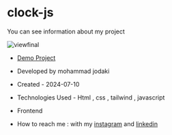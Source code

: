 # clock-js
 You can see information about my project

![viewfinal](https://imgurl.ir/uploads/p688173_Screenshot_104.png)

- [Demo Project](https://mohammadjodaki.github.io/clock-js/)

- Developed by mohammad jodaki

- Created - 2024-07-10

- Technologies Used - Html , css , tailwind , javascript

- Frontend

- How to reach me : with my [instagram](https://www.instagram.com/mohammad_jodaki_web) and [linkedin](https://www.linkedin.com/in/mohammad-jodakian/)

 
